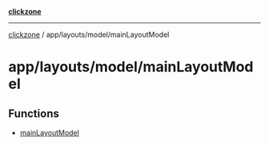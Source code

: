 [**clickzone**](../../../../README.md)

***

[clickzone](../../../../README.md) / app/layouts/model/mainLayoutModel

# app/layouts/model/mainLayoutModel

## Functions

- [mainLayoutModel](functions/mainLayoutModel.md)
